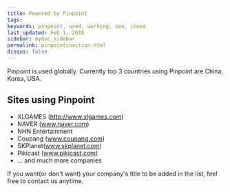 ```yaml
---
title: Powered by Pinpoint
tags:
keywords: pinpoint, used, working, use, inuse
last_updated: Feb 1, 2018
sidebar: mydoc_sidebar
permalink: pinpointinaction.html
disqus: false
---
```


Pinpoint is used globally. Currently top 3 countries using Pinpoint are China, Korea, USA.

## Sites using Pinpoint

* XLGAMES (http://www.xlgames.com)
* NAVER (www.naver.com)
* NHN Entertainment 
* Coupang (www.coupang.com)
* SKPlanet(www.skplanet.com)
* Pikicast (www.pikicast.com)
* ... and much more companies

If you want(or don't want) your company's title to be added in the list, feel free to contact us anytime. 